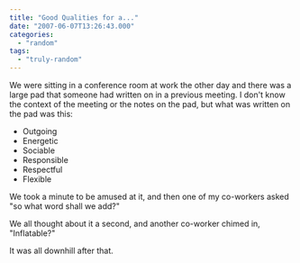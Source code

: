 ```yaml
---
title: "Good Qualities for a..."
date: "2007-06-07T13:26:43.000"
categories: 
  - "random"
tags: 
  - "truly-random"
---
```


We were sitting in a conference room at work the other day and there was a large pad that someone had written on in a previous meeting. I don't know the context of the meeting or the notes on the pad, but what was written on the pad was this:

- Outgoing
- Energetic
- Sociable
- Responsible
- Respectful
- Flexible

We took a minute to be amused at it, and then one of my co-workers asked "so what word shall we add?"

We all thought about it a second, and another co-worker chimed in, "Inflatable?"

It was all downhill after that.
